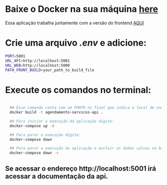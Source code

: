 
# Baixe o Docker na sua máquina [here](https://www.docker.com/products/docker-desktop/)

Essa aplicação trabalha juntamente com a versão do frontend [AQUI](https://github.com/j0hnbarbosa/agendamento-servicos-web)

# Crie uma arquivo ***.env*** e adicione:
```bash
PORT=5001
URL_API=http://localhost:5001
URL_WEB=http://localhost:5000
PATH_FRONT_BUILD=your_path_to_build_file
```


# Execute os comandos no terminal:
```bash
  
  ## Esse comando conta com um PONTO no final que indica o local de onde será pego os arquivos
  docker build -t agendamento-servicos-api .

  ## Para iniciar a execução da aplicação digite:
  docker-compose up -d

  ## Para parar a execução digite:
  docker-compose down

  ## Para parar a execução da aplicação e excluir os dados salvos na base de dados digite:
  docker-compose down -v

```


## Se acessar o endereço http://localhost:5001 irá acessar a documentação da api.